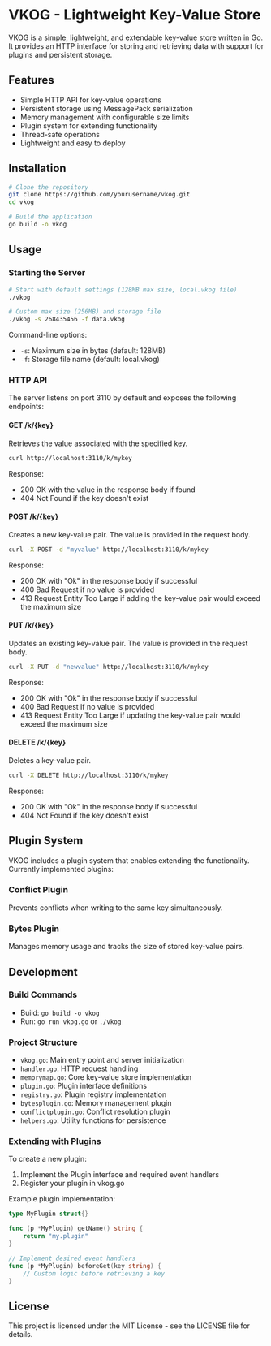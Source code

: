# VKOG - Lightweight Key-Value Store

VKOG is a simple, lightweight, and extendable key-value store written in Go. It provides an HTTP interface for storing and retrieving data with support for plugins and persistent storage.

## Features

- Simple HTTP API for key-value operations
- Persistent storage using MessagePack serialization
- Memory management with configurable size limits
- Plugin system for extending functionality
- Thread-safe operations
- Lightweight and easy to deploy

## Installation

```bash
# Clone the repository
git clone https://github.com/yourusername/vkog.git
cd vkog

# Build the application
go build -o vkog
```

## Usage

### Starting the Server

```bash
# Start with default settings (128MB max size, local.vkog file)
./vkog

# Custom max size (256MB) and storage file
./vkog -s 268435456 -f data.vkog
```

Command-line options:
- `-s`: Maximum size in bytes (default: 128MB)
- `-f`: Storage file name (default: local.vkog)

### HTTP API

The server listens on port 3110 by default and exposes the following endpoints:

#### GET /k/{key}

Retrieves the value associated with the specified key.

```bash
curl http://localhost:3110/k/mykey
```

Response:
- 200 OK with the value in the response body if found
- 404 Not Found if the key doesn't exist

#### POST /k/{key}

Creates a new key-value pair. The value is provided in the request body.

```bash
curl -X POST -d "myvalue" http://localhost:3110/k/mykey
```

Response:
- 200 OK with "Ok" in the response body if successful
- 400 Bad Request if no value is provided
- 413 Request Entity Too Large if adding the key-value pair would exceed the maximum size

#### PUT /k/{key}

Updates an existing key-value pair. The value is provided in the request body.

```bash
curl -X PUT -d "newvalue" http://localhost:3110/k/mykey
```

Response:
- 200 OK with "Ok" in the response body if successful
- 400 Bad Request if no value is provided
- 413 Request Entity Too Large if updating the key-value pair would exceed the maximum size

#### DELETE /k/{key}

Deletes a key-value pair.

```bash
curl -X DELETE http://localhost:3110/k/mykey
```

Response:
- 200 OK with "Ok" in the response body if successful
- 404 Not Found if the key doesn't exist

## Plugin System

VKOG includes a plugin system that enables extending the functionality. Currently implemented plugins:

### Conflict Plugin

Prevents conflicts when writing to the same key simultaneously.

### Bytes Plugin

Manages memory usage and tracks the size of stored key-value pairs.

## Development

### Build Commands

- Build: `go build -o vkog`
- Run: `go run vkog.go` or `./vkog`

### Project Structure

- `vkog.go`: Main entry point and server initialization
- `handler.go`: HTTP request handling
- `memorymap.go`: Core key-value store implementation
- `plugin.go`: Plugin interface definitions
- `registry.go`: Plugin registry implementation
- `bytesplugin.go`: Memory management plugin
- `conflictplugin.go`: Conflict resolution plugin
- `helpers.go`: Utility functions for persistence

### Extending with Plugins

To create a new plugin:

1. Implement the Plugin interface and required event handlers
2. Register your plugin in vkog.go

Example plugin implementation:

```go
type MyPlugin struct{}

func (p *MyPlugin) getName() string {
    return "my.plugin"
}

// Implement desired event handlers
func (p *MyPlugin) beforeGet(key string) {
    // Custom logic before retrieving a key
}
```

## License

This project is licensed under the MIT License - see the LICENSE file for details.